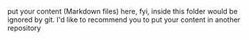 put your content (Markdown files) here, fyi, inside this folder would be ignored by git.
I'd like to recommend you to put your content in another repository